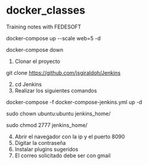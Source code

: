 # docker_classes
Training notes with FEDESOFT

docker-compose up --scale web=5 -d

docker-compose down

1. Clonar el proyecto 

git clone https://github.com/jsgiraldoh/Jenkins

2. cd Jenkins
3. Realizar los siguientes comandos

docker-compose -f docker-compose-jenkins.yml up -d

sudo chown ubuntu:ubuntu jenkins_home/

sudo chmod 2777 jenkins_home/

4. Abrir el navegador con la ip y el puerto 8090
5. Digitar la contraseña
6. Instalar plugins sugeridos
7. El correo solicitado debe ser con gmail
